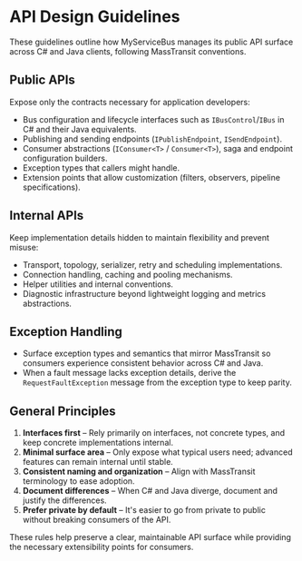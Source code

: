 # API Design Guidelines

These guidelines outline how MyServiceBus manages its public API surface across C# and Java clients, following MassTransit conventions.

## Public APIs

Expose only the contracts necessary for application developers:

- Bus configuration and lifecycle interfaces such as `IBusControl`/`IBus` in C# and their Java equivalents.
- Publishing and sending endpoints (`IPublishEndpoint`, `ISendEndpoint`).
- Consumer abstractions (`IConsumer<T>` / `Consumer<T>`), saga and endpoint configuration builders.
- Exception types that callers might handle.
- Extension points that allow customization (filters, observers, pipeline specifications).

## Internal APIs

Keep implementation details hidden to maintain flexibility and prevent misuse:

- Transport, topology, serializer, retry and scheduling implementations.
- Connection handling, caching and pooling mechanisms.
- Helper utilities and internal conventions.
- Diagnostic infrastructure beyond lightweight logging and metrics abstractions.

## Exception Handling

- Surface exception types and semantics that mirror MassTransit so consumers experience consistent behavior across C# and Java.
- When a fault message lacks exception details, derive the `RequestFaultException` message from the exception type to keep parity.

## General Principles

1. **Interfaces first** – Rely primarily on interfaces, not concrete types, and keep concrete implementations internal.
2. **Minimal surface area** – Only expose what typical users need; advanced features can remain internal until stable.
3. **Consistent naming and organization** – Align with MassTransit terminology to ease adoption.
4. **Document differences** – When C# and Java diverge, document and justify the differences.
5. **Prefer private by default** – It's easier to go from private to public without breaking consumers of the API.

These rules help preserve a clear, maintainable API surface while providing the necessary extensibility points for consumers.
